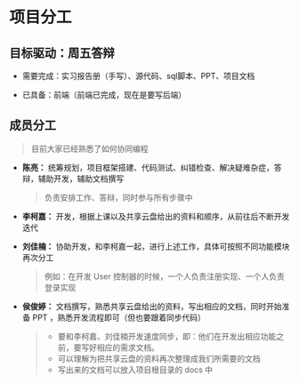 # 项目分工

## 目标驱动：周五答辩

- 需要完成：实习报告册（手写）、源代码、sql脚本、PPT、项目文档

- 已具备：前端（前端已完成，现在是要写后端）

## 成员分工

> 目前大家已经熟悉了如何协同编程

- **陈亮：** 统筹规划，项目框架搭建、代码测试、纠错检查、解决疑难杂症，答辩，辅助开发，辅助文档撰写

  > 负责安排工作、答辩，同时参与所有步骤中

- **李柯嘉：** 开发，根据上课以及共享云盘给出的资料和顺序，从前往后不断开发迭代

- **刘佳楠：** 协助开发，和李柯嘉一起，进行上述工作，具体可按照不同功能模块再次分工

  > 例如：在开发 User 控制器的时候，一个人负责注册实现、一个人负责登录实现

- **侯俊婷：** 文档撰写，熟悉共享云盘给出的资料，写出相应的文档，同时开始准备 PPT ，熟悉开发流程即可（但也要跟着同步代码）

  > - 要和李柯嘉、刘佳楠开发速度同步，即：他们在开发出相应功能之前，要写好相应的需求文档。
  > - 可以理解为把共享云盘的资料再次整理成我们所需要的文档
  > - 写出来的文档可以放入项目根目录的 docs 中